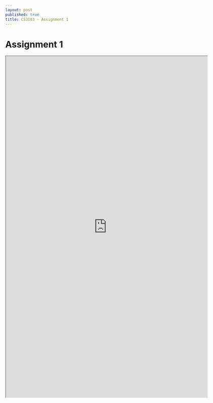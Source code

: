 ```yaml
---
layout: post
published: true
title: CS3103 - Assignment 1
---
```

# Assignment 1

<iframe src="https://drive.google.com/file/d/1dv7s3pkv1p5_OU_BpO0fTBDrNjFRjCpR/preview" width="640" height="1080"></iframe>
